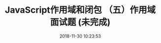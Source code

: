 ---
title: JavaScript作用域和闭包 （五）作用域面试题  (未完成)
date: 2018-11-30 10:23:53
tags: [JavaScript]
categories: [JavaScript]
description: 作用域面试题
---